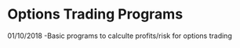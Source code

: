 # Options Trading Programs

01/10/2018
-Basic programs to calculte profits/risk for options trading
